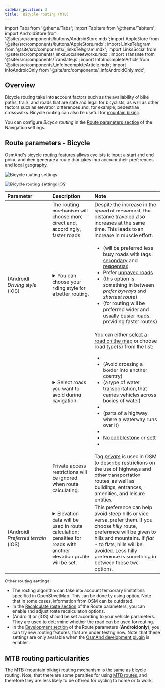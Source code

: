 ```yaml
---
sidebar_position: 3
title:  Bicycle routing (MTB)
---
```


import Tabs from '@theme/Tabs';
import TabItem from '@theme/TabItem';
import AndroidStore from '@site/src/components/buttons/AndroidStore.mdx';
import AppleStore from '@site/src/components/buttons/AppleStore.mdx';
import LinksTelegram from '@site/src/components/_linksTelegram.mdx';
import LinksSocial from '@site/src/components/_linksSocialNetworks.mdx';
import Translate from '@site/src/components/Translate.js';
import InfoIncompleteArticle from '@site/src/components/_infoIncompleteArticle.mdx';
import InfoAndroidOnly from '@site/src/components/_infoAndroidOnly.mdx';

<InfoIncompleteArticle/>

## Overview

Bicycle routing take into account factors such as the availability of bike paths, trails, and roads that are safe and legal for bicyclists, as well as other factors such as elevation differences and, for example, pedestrian crosswalks. Bicycle routing can also be useful for [mountain biking](#mtb-routing-settings).

You can configure *Bicycle routing* in the [Route parameters section](../../navigation/guidance/navigation-settings.md#navigation-type--route-parameters) of the Navigation settings.

## Route parameters - Bicycle

OsmAnd's bicycle routing features allows cyclists to input a start and end point, and then generate a route that takes into account their preferences and local geography.  

<Tabs groupId="operating-systems">

<TabItem value="android" label="Android">  

![Bicycle routing settings](@site/static/img/navigation/routing/cycling_routing_andr.png)

</TabItem>

<TabItem value="ios" label="iOS">

![Bicycle routing settings iOS](@site/static/img/navigation/routing/cycling_routing_ios.png)  

</TabItem>

</Tabs>

| Parameter | Description | Note |
|:------------|:---------------|:---------------|
|*<Translate android="true" ids="fast_route_mode"/>*  |  The routing mechanism will choose more direct and, accordingly, faster roads.  | Despite the increase in the speed of movement, the distance traveled also increases at the same time. This leads to an increase in muscle effort. |
| *<Translate android="true" ids="routing_attr_driving_style_name"/>* (Android) *Driving&nbsp;style* (iOS) | <details><summary> You can choose your riding style for a better routing. </summary> ![Riding style cycling Android](@site/static/img/navigation/routing/style_cycling_andr.png)  </details>  | <ul><li> <Translate android="true" ids="routing_attr_driving_style_safety_name"/> (will be preferred less busy roads with tags [secondary](https://wiki.openstreetmap.org/wiki/Tag:highway%3Dsecondary) and [residential](https://wiki.openstreetmap.org/wiki/Tag:highway%3Dresidential)) </li><li> Prefer [unpaved roads](https://wiki.openstreetmap.org/wiki/Key:surface#Unpaved) </li><li>  <Translate android="true" ids="routing_attr_driving_style_balance_name"/> (this option is something in between *prefer byways* and *shortest route*) </li><li>  <Translate android="true" ids="routing_attr_driving_style_speed_name"/> (for routing will be preferred wider and usually busier roads, providing faster routes) </li></ul>  |
| *<Translate android="true" ids="impassable_road"/>* |  <details><summary> Select roads you want to avoid during navigation.  </summary>![Avoid roads Android](@site/static/img/navigation/routing/avoid_cycling_andr.png) </details>  | You can either [select a road on the map](../../map/map-context-menu/#avoid-road) or choose road type(s) from the list:  <ul><li>[<Translate android="true" ids="routing_attr_avoid_unpaved_name"/>](https://wiki.openstreetmap.org/wiki/Key:surface)</li><li>[<Translate android="true" ids="routing_attr_avoid_borders_name"/>](https://wiki.openstreetmap.org/wiki/Tag:barrier%3Dborder_control) (Avoid crossing a border into another country)</li><li>[<Translate android="true" ids="routing_attr_avoid_ferries_name"/>](https://wiki.openstreetmap.org/wiki/Ferries) (a type of water transportation, that carries  vehicles across bodies of water)</li><li>[<Translate android="true" ids="routing_attr_avoid_stairs_name"/>](https://wiki.openstreetmap.org/wiki/Tag:highway%3Dsteps)</li><li> [<Translate android="true" ids="routing_attr_avoid_fords_name"/>](https://wiki.openstreetmap.org/wiki/Tag:ford%3Dyes) (parts of a highway where a waterway runs over&nbsp;it) </li><li> [<Translate android="true" ids="routing_attr_avoid_tunnels_name"/>](https://wiki.openstreetmap.org/wiki/Key:tunnel)</li><li>[No cobblestone](https://wiki.openstreetmap.org/wiki/Tag:surface%3Dcobblestone) or [sett](https://wiki.openstreetmap.org/wiki/Tag:surface%3Dsett)</li><li> [<Translate android="true" ids="routing_attr_avoid_footways_name"/>](https://wiki.openstreetmap.org/wiki/Tag:highway%3Dfootway) </li></ul>|
| *<Translate android="true" ids="routing_attr_allow_private_name"/>* |  Private access restrictions will be ignored when route calculating.  | Tag *[private](https://wiki.openstreetmap.org/wiki/Key:access)* is used in OSM to describe restrictions on the use of highways and other transportation routes, as well as buildings, entrances, amenities, and leisure entities.   |
|*<Translate android="true" ids="routing_attr_height_obstacles_name"/>* (Android) *Preferred&nbsp;terrain* (iOS) | <details><summary> Elevation data will be used in route calculation: penalties for roads with another elevation profile will be set. </summary> ![Use elevation data Android](@site/static/img/navigation/routing/pedestrian_elevation_andr.png)  </details> | This preference can help avoid steep hills or vice versa, prefer them. If you choose *hilly* route, preference will be given to hills and mountains. If *flat* - to flats, hills will be avoided. Less hilly preference is something in between these two options. |

Other routing settings:  
- The routing algorithm can take into account temporary limitations specified in OpenStreetMap. This can be done by using *[<Translate android="true" ids="temporary_conditional_routing"/>](../routing/osmand-routing.md#avoid-temporary-closures)* option. Note that in some cases, information from OSM can be outdated.  
- In the [Recalculate route section](../setup/route-navigation.md#route-recalculation) of the Route parameters, you can enable and adjust route recalculation options.
- *[<Translate android="true" ids="default_speed_setting_title"/>](../guidance/navigation-settings.md#default-speed--road-speeds)* (Android) or *[<Translate ios="true" ids="road_speeds"/>](../guidance/navigation-settings.md#default-speed--road-speeds)* (iOS) should be set according to your vehicle parameters. They are used to determine whether the road can be used for routing.
- In the [Development section](../routing/index.md#development-settings) of the Route parameters (**Android only**), you can try new routing features, that are under testing now. Note, that these settings are only available when the [OsmAnd development plugin](../../plugins/development.md) is enabled.

## MTB routing particularities

The MTB (mountain biking) routing mechanism is the same as bicycle routing. Note, that there are some penalties for using [MTB routes](../../map/vector-maps.md#routes), and therefore they are less likely to be offered for cycling to home or to work.  